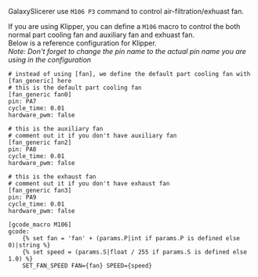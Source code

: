 GalaxySlicerer use `M106 P3` command to control air-filtration/exhuast fan.

If you are using Klipper, you can define a `M106` macro to control the both normal part cooling fan and auxiliary fan and exhuast fan.  
Below is a reference configuration for Klipper.   
*Note: Don't forget to change the pin name to the actual pin name you are using in the configuration*

```
# instead of using [fan], we define the default part cooling fan with [fan_generic] here
# this is the default part cooling fan
[fan_generic fan0]
pin: PA7
cycle_time: 0.01
hardware_pwm: false

# this is the auxiliary fan
# comment out it if you don't have auxiliary fan
[fan_generic fan2]
pin: PA8
cycle_time: 0.01
hardware_pwm: false

# this is the exhaust fan
# comment out it if you don't have exhaust fan
[fan_generic fan3]
pin: PA9
cycle_time: 0.01
hardware_pwm: false

[gcode_macro M106]
gcode:
    {% set fan = 'fan' + (params.P|int if params.P is defined else 0)|string %}
    {% set speed = (params.S|float / 255 if params.S is defined else 1.0) %}
    SET_FAN_SPEED FAN={fan} SPEED={speed}

```
